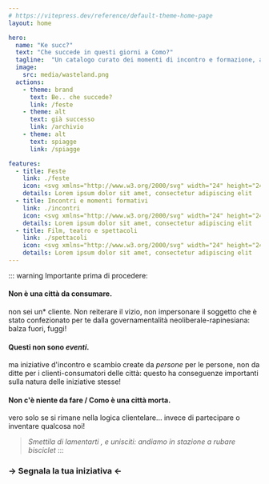 ```yaml
---
# https://vitepress.dev/reference/default-theme-home-page
layout: home

hero:
  name: "Ke succ?"
  text: "Che succede in questi giorni a Como?"
  tagline:  "Un catalogo curato dei momenti di incontro e formazione, a volte sconosciuti, a cui si può partecipare nella nostra città."
  image:
    src: media/wasteland.png
  actions:
    - theme: brand
      text: Be.. che succede?
      link: /feste
    - theme: alt
      text: già successo
      link: /archivio
    - theme: alt
      text: spiagge
      link: /spiagge      

features:
  - title: Feste
    link: ./feste
    icon: <svg xmlns="http://www.w3.org/2000/svg" width="24" height="24" viewBox="0 0 24 24" fill="none" stroke="#ff0000" stroke-width="2" stroke-linecap="round" stroke-linejoin="round" class="lucide lucide-party-popper"><path d="M5.8 11.3 2 22l10.7-3.79"/><path d="M4 3h.01"/><path d="M22 8h.01"/><path d="M15 2h.01"/><path d="M22 20h.01"/><path d="m22 2-2.24.75a2.9 2.9 0 0 0-1.96 3.12c.1.86-.57 1.63-1.45 1.63h-.38c-.86 0-1.6.6-1.76 1.44L14 10"/><path d="m22 13-.82-.33c-.86-.34-1.82.2-1.98 1.11c-.11.7-.72 1.22-1.43 1.22H17"/><path d="m11 2 .33.82c.34.86-.2 1.82-1.11 1.98C9.52 4.9 9 5.52 9 6.23V7"/><path d="M11 13c1.93 1.93 2.83 4.17 2 5-.83.83-3.07-.07-5-2-1.93-1.93-2.83-4.17-2-5 .83-.83 3.07.07 5 2Z"/></svg>
    details: Lorem ipsum dolor sit amet, consectetur adipiscing elit
  - title: Incontri e momenti formativi
    link: ./incontri
    icon: <svg xmlns="http://www.w3.org/2000/svg" width="24" height="24" viewBox="0 0 24 24" fill="none" stroke="#ff8040" stroke-width="2" stroke-linecap="round" stroke-linejoin="round" class="lucide lucide-notebook-pen"><path d="M13.4 2H6a2 2 0 0 0-2 2v16a2 2 0 0 0 2 2h12a2 2 0 0 0 2-2v-7.4"/><path d="M2 6h4"/><path d="M2 10h4"/><path d="M2 14h4"/><path d="M2 18h4"/><path d="M21.378 5.626a1 1 0 1 0-3.004-3.004l-5.01 5.012a2 2 0 0 0-.506.854l-.837 2.87a.5.5 0 0 0 .62.62l2.87-.837a2 2 0 0 0 .854-.506z"/></svg> 
    details: Lorem ipsum dolor sit amet, consectetur adipiscing elit
  - title: Film, teatro e spettacoli
    link: ./spettacoli
    icon: <svg xmlns="http://www.w3.org/2000/svg" width="24" height="24" viewBox="0 0 24 24" fill="none" stroke="#ff8000" stroke-width="2" stroke-linecap="round" stroke-linejoin="round" class="lucide lucide-clapperboard"><path d="M20.2 6 3 11l-.9-2.4c-.3-1.1.3-2.2 1.3-2.5l13.5-4c1.1-.3 2.2.3 2.5 1.3Z"/><path d="m6.2 5.3 3.1 3.9"/><path d="m12.4 3.4 3.1 4"/><path d="M3 11h18v8a2 2 0 0 1-2 2H5a2 2 0 0 1-2-2Z"/></svg>
    details: Lorem ipsum dolor sit amet, consectetur adipiscing elit
---
```

::: warning Importante prima di procedere:

#### Non è una città da consumare.
non sei un* cliente. Non reiterare il vizio, non impersonare il soggetto che è stato confezionato per te dalla governamentalità neoliberale-rapinesiana: balza fuori, fuggi!

#### Questi non sono *eventi*.
ma iniziative d'incontro e scambio create da *persone* per le persone, non da ditte per i clienti-consumatori delle città: questo ha conseguenze importanti sulla natura delle iniziative stesse!

#### Non c'è niente da fare / Como è una città morta.
vero solo se si rimane nella logica clientelare... invece di partecipare o inventare qualcosa noi!

>*Smettila di lamentarti , e unisciti: andiamo in stazione a rubare bisciclet*
:::

### → Segnala la tua iniziativa ← 